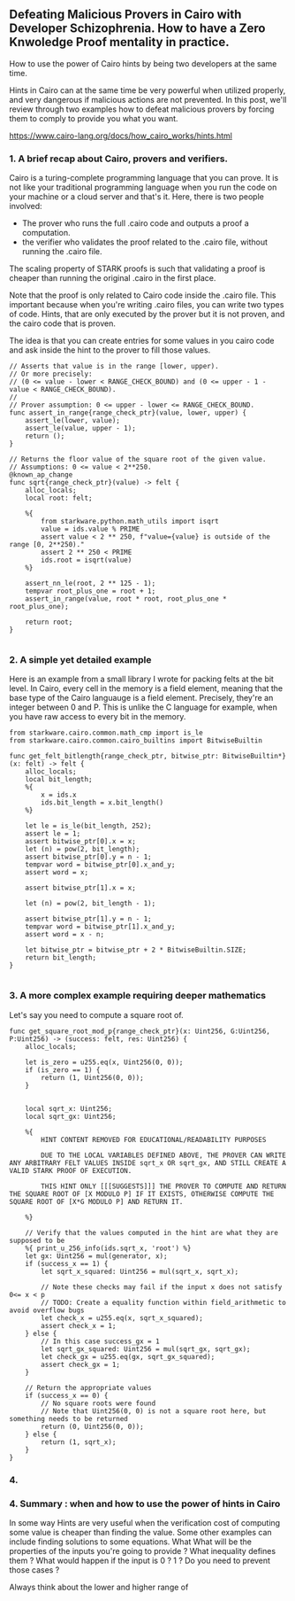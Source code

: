 ## Defeating Malicious Provers in Cairo with Developer Schizophrenia. How to have a Zero Knwoledge Proof mentality in practice. 

How to use the power of Cairo hints by being two developers at the same time. 

Hints in Cairo can at the same time be very powerful when utilized properly, and very dangerous if malicious actions are not prevented. In this post, we'll review through two examples how to defeat malicious provers by forcing them to comply to provide you what you want. 

https://www.cairo-lang.org/docs/how_cairo_works/hints.html


### 1. A brief recap about Cairo, provers and verifiers. 

Cairo is a turing-complete programming language that you can prove. It is not like your traditional programming language when you run the code on your machine or a cloud server and that's it. Here, there is two people involved: 
- The prover who runs the full .cairo code and outputs a proof a computation. 
- the verifier who validates the proof related to the .cairo file, without running the .cairo file. 

The scaling property of STARK proofs is such that validating a proof is cheaper than running the original .cairo in the first place. 

Note that the proof is only related to Cairo code inside the .cairo file. This important because when you're writing .cairo files, you can write two types of code. Hints, that are only executed by the prover but it is not proven, and the cairo code that is proven. 

The idea is that you can create entries for some values in you cairo code and ask inside the hint to the prover to fill those values. 

```
// Asserts that value is in the range [lower, upper).
// Or more precisely:
// (0 <= value - lower < RANGE_CHECK_BOUND) and (0 <= upper - 1 - value < RANGE_CHECK_BOUND).
//
// Prover assumption: 0 <= upper - lower <= RANGE_CHECK_BOUND.
func assert_in_range{range_check_ptr}(value, lower, upper) {
    assert_le(lower, value);
    assert_le(value, upper - 1);
    return ();
}

// Returns the floor value of the square root of the given value.
// Assumptions: 0 <= value < 2**250.
@known_ap_change
func sqrt{range_check_ptr}(value) -> felt {
    alloc_locals;
    local root: felt;

    %{
        from starkware.python.math_utils import isqrt
        value = ids.value % PRIME
        assert value < 2 ** 250, f"value={value} is outside of the range [0, 2**250)."
        assert 2 ** 250 < PRIME
        ids.root = isqrt(value)
    %}

    assert_nn_le(root, 2 ** 125 - 1);
    tempvar root_plus_one = root + 1;
    assert_in_range(value, root * root, root_plus_one * root_plus_one);

    return root;
}


```

### 2. A simple yet detailed example

Here is an example from a small library I wrote for packing felts at the bit level. 
In Cairo, every cell in the memory is a field element, meaning that the base type of the Cairo languauge is a field element. Precisely, they're an integer between 0 and P.
This is unlike the C language for example, when you have raw access to every bit in the memory.


```
from starkware.cairo.common.math_cmp import is_le
from starkware.cairo.common.cairo_builtins import BitwiseBuiltin

func get_felt_bitlength{range_check_ptr, bitwise_ptr: BitwiseBuiltin*}(x: felt) -> felt {
    alloc_locals;
    local bit_length;
    %{
        x = ids.x
        ids.bit_length = x.bit_length()
    %}

    let le = is_le(bit_length, 252);
    assert le = 1;
    assert bitwise_ptr[0].x = x;
    let (n) = pow(2, bit_length);
    assert bitwise_ptr[0].y = n - 1;
    tempvar word = bitwise_ptr[0].x_and_y;
    assert word = x;

    assert bitwise_ptr[1].x = x;

    let (n) = pow(2, bit_length - 1);

    assert bitwise_ptr[1].y = n - 1;
    tempvar word = bitwise_ptr[1].x_and_y;
    assert word = x - n;

    let bitwise_ptr = bitwise_ptr + 2 * BitwiseBuiltin.SIZE;
    return bit_length;
}


```
### 3. A more complex example requiring deeper mathematics 

Let's say you need to compute a square root of. 

```
func get_square_root_mod_p{range_check_ptr}(x: Uint256, G:Uint256, P:Uint256) -> (success: felt, res: Uint256) {
    alloc_locals;

    let is_zero = u255.eq(x, Uint256(0, 0));
    if (is_zero == 1) {
        return (1, Uint256(0, 0));
    }


    local sqrt_x: Uint256;
    local sqrt_gx: Uint256;

    %{
        HINT CONTENT REMOVED FOR EDUCATIONAL/READABILITY PURPOSES

        DUE TO THE LOCAL VARIABLES DEFINED ABOVE, THE PROVER CAN WRITE ANY ARBITRARY FELT VALUES INSIDE sqrt_x OR sqrt_gx, AND STILL CREATE A VALID STARK PROOF OF EXECUTION.

        THIS HINT ONLY [[[SUGGESTS]]] THE PROVER TO COMPUTE AND RETURN THE SQUARE ROOT OF [X MODULO P] IF IT EXISTS, OTHERWISE COMPUTE THE SQUARE ROOT OF [X*G MODULO P] AND RETURN IT.

    %}

    // Verify that the values computed in the hint are what they are supposed to be
    %{ print_u_256_info(ids.sqrt_x, 'root') %}
    let gx: Uint256 = mul(generator, x);
    if (success_x == 1) {
        let sqrt_x_squared: Uint256 = mul(sqrt_x, sqrt_x);

        // Note these checks may fail if the input x does not satisfy 0<= x < p
        // TODO: Create a equality function within field_arithmetic to avoid overflow bugs
        let check_x = u255.eq(x, sqrt_x_squared);
        assert check_x = 1;
    } else {
        // In this case success_gx = 1
        let sqrt_gx_squared: Uint256 = mul(sqrt_gx, sqrt_gx);
        let check_gx = u255.eq(gx, sqrt_gx_squared);
        assert check_gx = 1;
    }

    // Return the appropriate values
    if (success_x == 0) {
        // No square roots were found
        // Note that Uint256(0, 0) is not a square root here, but something needs to be returned
        return (0, Uint256(0, 0));
    } else {
        return (1, sqrt_x);
    }
}

```

### 4. 




### 4. Summary : when and how to use the power of hints in Cairo 

In some way
Hints are very useful when the verification cost of computing some value is cheaper than finding the value. 
Some other examples can include finding solutions to some equations.
What 
What will be the properties of the inputs you're going to provide ?
What inequality defines them ? 
What would happen if the input is 0 ? 1 ? Do you need to prevent those cases ? 

Always think about the lower and higher range of